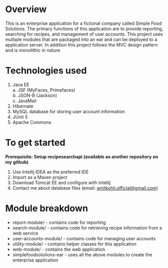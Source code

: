 # Overview
This is an enterprise application for a fictional company called Simple Food Solutions. The primary functions of this application are to provide reporting, searching for recipes, and management of user accounts. This project uses multiple modules that are packaged into an ear and can be deployed to a application server. In addition this project follows the MVC design pattern and is monolithic in nature.


# Technologies used
1. Java EE  
        a. JSF (MyFaces, Primefaces)  
        b. JSON-B (Jackson)  
        c. JavaMail  
2. Hibernate 
3. MySQL database for storing user account information
4. JUnit 5
5. Apache Commons

# To get started 
**Prerequisite:
Setup recipesearchapi (available as another repository on my github)**
1. Use Intellij IDEA as the preferred IDE
2. Import as a Maven project
3. Download Tomcat EE and configure with Intellij
4. Contact me about database files (email: amitkohli.official@gmail.com)


# Module breakdown

- report-module/ - contains code for reporting 
- search-module/ - contains code for retrieving recipe information from a web service
- user-accounts-module/ - contains code for managing user accounts
- utility-module/ - contains helper classes for this application
- web-module/ - contains the web application
- simplefoodsolutions-ear - uses all the above modules to create the enterprise application




























